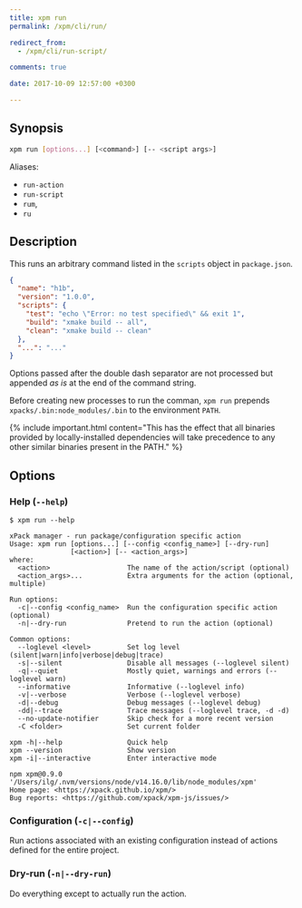 ```yaml
---
title: xpm run
permalink: /xpm/cli/run/

redirect_from:
  - /xpm/cli/run-script/

comments: true

date: 2017-10-09 12:57:00 +0300

---
```


## Synopsis

```sh
xpm run [options...] [<command>] [-- <script args>]
```

Aliases:

- `run-action`
- `run-script`
- `rum`,
- `ru`

## Description

This runs an arbitrary command listed in the `scripts` object
in `package.json`.

```json
{
  "name": "h1b",
  "version": "1.0.0",
  "scripts": {
    "test": "echo \"Error: no test specified\" && exit 1",
    "build": "xmake build -- all",
    "clean": "xmake build -- clean"
  },
  "...": "..."
}
```

Options passed after the double dash separator are not processed
but appended _as is_ at the end of the command string.

Before creating new processes to run the comman, `xpm run` prepends
`xpacks/.bin:node_modules/.bin` to the environment `PATH`.

{% include important.html content="This has the effect that all
binaries provided by locally-installed
dependencies will take precedence to any other similar binaries
present in the PATH." %}

## Options

### Help (`--help`)

```console
$ xpm run --help

xPack manager - run package/configuration specific action
Usage: xpm run [options...] [--config <config_name>] [--dry-run]
               [<action>] [-- <action_args>]
where:
  <action>                   The name of the action/script (optional)
  <action_args>...           Extra arguments for the action (optional, multiple)

Run options:
  -c|--config <config_name>  Run the configuration specific action (optional)
  -n|--dry-run               Pretend to run the action (optional)

Common options:
  --loglevel <level>         Set log level (silent|warn|info|verbose|debug|trace)
  -s|--silent                Disable all messages (--loglevel silent)
  -q|--quiet                 Mostly quiet, warnings and errors (--loglevel warn)
  --informative              Informative (--loglevel info)
  -v|--verbose               Verbose (--loglevel verbose)
  -d|--debug                 Debug messages (--loglevel debug)
  -dd|--trace                Trace messages (--loglevel trace, -d -d)
  --no-update-notifier       Skip check for a more recent version
  -C <folder>                Set current folder

xpm -h|--help                Quick help
xpm --version                Show version
xpm -i|--interactive         Enter interactive mode

npm xpm@0.9.0 '/Users/ilg/.nvm/versions/node/v14.16.0/lib/node_modules/xpm'
Home page: <https://xpack.github.io/xpm/>
Bug reports: <https://github.com/xpack/xpm-js/issues/>
```

### Configuration (`-c|--config`)

Run actions associated with an existing configuration instead of actions
defined for the entire project.

### Dry-run (`-n|--dry-run`)

Do everything except to actually run the action.
